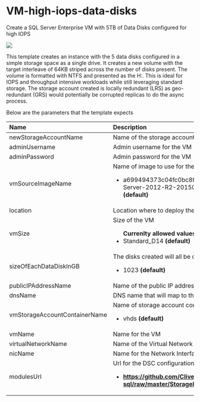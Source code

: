 # VM-high-iops-data-disks

Create a SQL Server Enterprise VM with 5TB of Data Disks configured for high IOPS

<a href="https://azuredeploy.net" target="_blank">
    <img src="http://azuredeploy.net/deploybutton.png"/>
</a>

This template creates an instance with the 5  data disks configured in a simple storage space as a single drive.   It creates a new volume with the target interleave of 64KB striped across the number of disks present.  The volume is formatted with NTFS and presented as the H:\.    This is ideal for IOPS and throughput intensive workloads while still leveraging standard storage.  The storage account created is locally redundant (LRS) as geo-redundant (GRS) would potentially be corrupted replicas to do the async process.


Below are the parameters that the template expects

| Name   | Description    |
|:--- |:---|
| newStorageAccountName  | Name of the storage account to create |
| adminUsername | Admin username for the VM |
| adminPassword | Admin password for the VM |
| vmSourceImageName | Name of image to use for the VM <br> <ul><li>a699494373c04fc0bc8f2bb1389d6106__Windows-Server-2012-R2-201503.01-en.us-127GB.vhd **(default)**</li></ul>|
| location  | Location where to deploy the resource  |
| vmSize | Size of the VM <br> <ul>**Currenlty allowed values**<li>Standard_D14 **(default)**</li></ul>|
| sizeOfEachDataDiskInGB | The disks created will all be of this size <ul><li>1023 **(default)**</li></ul>|
| publicIPAddressName | Name of the public IP address to create |
| dnsName | DNS name that will map to the public IP |
| vmStorageAccountContainerName | Name of storage account container for the VM <br> <ul><li>vhds **(default)**</li></ul>|
| vmName | Name for the VM |
| virtualNetworkName | Name of the Virtual Network |
| nicName | Name for the Network Interface |
| modulesUrl | Url for the DSC configuration module <br> <ul> <li><b>https://github.com/CliveG/cx-sql/raw/master/StoragePool.ps1.zip</li></ul>|

